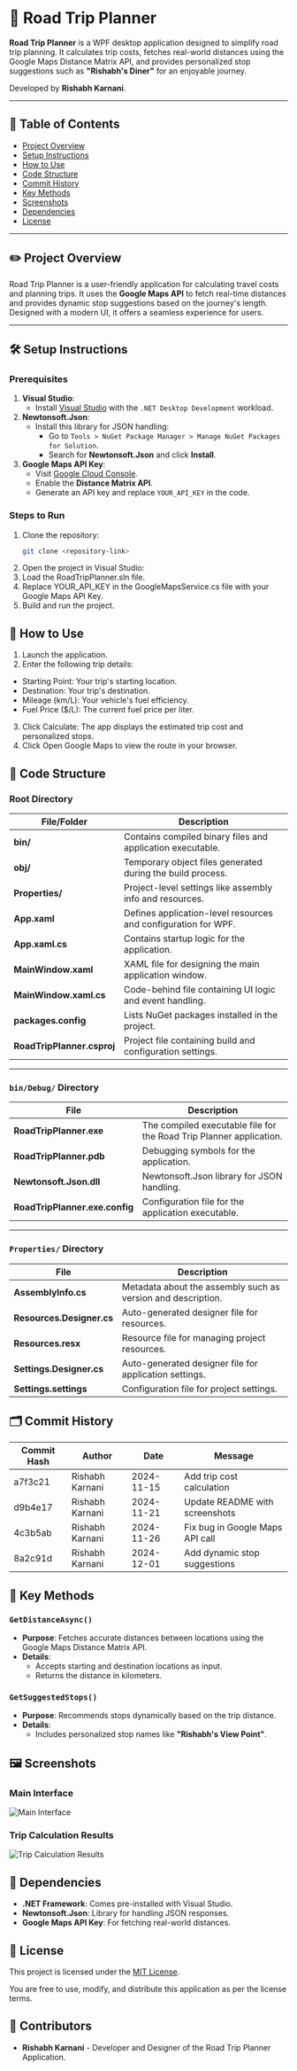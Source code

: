 # 🚗 Road Trip Planner

**Road Trip Planner** is a WPF desktop application designed to simplify road trip planning. It calculates trip costs, fetches real-world distances using the Google Maps Distance Matrix API, and provides personalized stop suggestions such as **"Rishabh's Diner"** for an enjoyable journey.

Developed by **Rishabh Karnani**.

---

## 📒 Table of Contents

- [Project Overview](#overview)
- [Setup Instructions](#setup)
- [How to Use](#usage)
- [Code Structure](#structure)
- [Commit History](#commit-history)
- [Key Methods](#key-methods)
- [Screenshots](#screenshots)
- [Dependencies](#dependencies)
- [License](#license)

---

## ✏️ Project Overview <a class="anchor" id="overview"></a>

Road Trip Planner is a user-friendly application for calculating travel costs and planning trips. It uses the **Google Maps API** to fetch real-time distances and provides dynamic stop suggestions based on the journey's length. Designed with a modern UI, it offers a seamless experience for users.

---

## 🛠️ Setup Instructions <a class="anchor" id="setup"></a>

### Prerequisites

1. **Visual Studio**:
   - Install [Visual Studio](https://visualstudio.microsoft.com/) with the `.NET Desktop Development` workload.
2. **Newtonsoft.Json**:
   - Install this library for JSON handling:
     - Go to `Tools > NuGet Package Manager > Manage NuGet Packages for Solution`.
     - Search for **Newtonsoft.Json** and click **Install**.
3. **Google Maps API Key**:
   - Visit [Google Cloud Console](https://console.cloud.google.com/).
   - Enable the **Distance Matrix API**.
   - Generate an API key and replace `YOUR_API_KEY` in the code.

### Steps to Run

1. Clone the repository:
   ```bash
   git clone <repository-link>
2. Open the project in Visual Studio:
3. Load the RoadTripPlanner.sln file.
4. Replace YOUR_API_KEY in the GoogleMapsService.cs file with your Google Maps API Key.
5. Build and run the project.

## 🚀 How to Use <a class="anchor" id="usage"></a>

1. Launch the application.
2. Enter the following trip details:
- Starting Point: Your trip's starting location.
- Destination: Your trip's destination.
- Mileage (km/L): Your vehicle's fuel efficiency.
- Fuel Price ($/L): The current fuel price per liter.
3. Click Calculate: The app displays the estimated trip cost and personalized stops.
4. Click Open Google Maps to view the route in your browser.

  
## 📂 Code Structure <a name="structure"></a>

### Root Directory
| File/Folder               | Description                                                                 |
|---------------------------|-----------------------------------------------------------------------------|
| **bin/**                  | Contains compiled binary files and application executable.                 |
| **obj/**                  | Temporary object files generated during the build process.                 |
| **Properties/**           | Project-level settings like assembly info and resources.                   |
| **App.xaml**              | Defines application-level resources and configuration for WPF.             |
| **App.xaml.cs**           | Contains startup logic for the application.                                |
| **MainWindow.xaml**       | XAML file for designing the main application window.                       |
| **MainWindow.xaml.cs**    | Code-behind file containing UI logic and event handling.                   |
| **packages.config**       | Lists NuGet packages installed in the project.                             |
| **RoadTripPlanner.csproj**| Project file containing build and configuration settings.                  |

---

### `bin/Debug/` Directory
| File                      | Description                                                                 |
|---------------------------|-----------------------------------------------------------------------------|
| **RoadTripPlanner.exe**   | The compiled executable file for the Road Trip Planner application.         |
| **RoadTripPlanner.pdb**   | Debugging symbols for the application.                                      |
| **Newtonsoft.Json.dll**   | Newtonsoft.Json library for JSON handling.                                  |
| **RoadTripPlanner.exe.config** | Configuration file for the application executable.                      |

---

### `Properties/` Directory
| File                      | Description                                                                 |
|---------------------------|-----------------------------------------------------------------------------|
| **AssemblyInfo.cs**       | Metadata about the assembly such as version and description.               |
| **Resources.Designer.cs** | Auto-generated designer file for resources.                                |
| **Resources.resx**        | Resource file for managing project resources.                              |
| **Settings.Designer.cs**  | Auto-generated designer file for application settings.                     |
| **Settings.settings**     | Configuration file for project settings.                                   |


## 🗂️ Commit History <a name="commit-history"></a>


| Commit Hash | Author          | Date       | Message                       |
|-------------|-----------------|------------|-------------------------------|
| a7f3c21     | Rishabh Karnani | 2024-11-15 | Add trip cost calculation     |
| d9b4e17     | Rishabh Karnani | 2024-11-21 | Update README with screenshots|
| 4c3b5ab     | Rishabh Karnani | 2024-11-26 | Fix bug in Google Maps API call|
| 8a2c91d     | Rishabh Karnani | 2024-12-01 | Add dynamic stop suggestions  |


## 📄 Key Methods <a name="key-methods"></a>

### `GetDistanceAsync()`

- **Purpose**: Fetches accurate distances between locations using the Google Maps Distance Matrix API.
- **Details**:
  - Accepts starting and destination locations as input.
  - Returns the distance in kilometers.

### `GetSuggestedStops()`

- **Purpose**: Recommends stops dynamically based on the trip distance.
- **Details**:
  - Includes personalized stop names like **"Rishabh's View Point"**.


## 🖼️ Screenshots <a name="screenshots"></a>

### Main Interface
![Main Interface](screenshots/main_interface.jpg)

### Trip Calculation Results
![Trip Calculation Results](screenshots/trip_calculation_results.jpg)


## 🔧 Dependencies <a name="dependencies"></a>

- **.NET Framework**: Comes pre-installed with Visual Studio.
- **Newtonsoft.Json**: Library for handling JSON responses.
- **Google Maps API Key**: For fetching real-world distances.


## 📜 License <a name="license"></a>

This project is licensed under the [MIT License](https://opensource.org/licenses/MIT).

You are free to use, modify, and distribute this application as per the license terms.


## 👥 Contributors <a name="contributors"></a>

- **Rishabh Karnani** - Developer and Designer of the Road Trip Planner Application.






